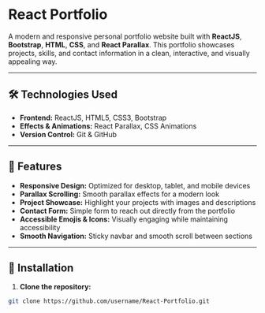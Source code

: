 # React Portfolio

A modern and responsive personal portfolio website built with **ReactJS**, **Bootstrap**, **HTML**, **CSS**, and **React Parallax**. This portfolio showcases projects, skills, and contact information in a clean, interactive, and visually appealing way.

---

## 🛠 Technologies Used

- **Frontend:** ReactJS, HTML5, CSS3, Bootstrap  
- **Effects & Animations:** React Parallax, CSS Animations   
- **Version Control:** Git & GitHub  

---

## 🌟 Features

- **Responsive Design:** Optimized for desktop, tablet, and mobile devices  
- **Parallax Scrolling:** Smooth parallax effects for a modern look  
- **Project Showcase:** Highlight your projects with images and descriptions  
- **Contact Form:** Simple form to reach out directly from the portfolio  
- **Accessible Emojis & Icons:** Visually engaging while maintaining accessibility  
- **Smooth Navigation:** Sticky navbar and smooth scroll between sections  

---

## 🚀 Installation

1. **Clone the repository:**
```bash
git clone https://github.com/username/React-Portfolio.git
